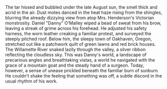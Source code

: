 The tar hissed and bubbled under the late August sun, the smell thick and acrid in the air.  Dust motes danced in the heat haze rising from the shingles, blurring the already dizzying view from atop Mrs. Henderson's Victorian monstrosity. Daniel "Danny" O'Malley wiped a bead of sweat from his brow, leaving a streak of grime across his forehead.  He adjusted his safety harness, the worn leather creaking a familiar protest, and surveyed the steeply pitched roof.  Below him, the sleepy town of Oakhaven, Oregon, stretched out like a patchwork quilt of green lawns and red brick houses.  The Willamette River snaked lazily through the valley, a silver ribbon reflecting the cloudless sky.  This was Danny's world, a landscape of precarious angles and breathtaking vistas, a world he navigated with the grace of a mountain goat and the steady hand of a surgeon.  Today, however, a sense of unease prickled beneath the familiar burn of sunburn.  He couldn't shake the feeling that something was off, a subtle discord in the usual rhythm of his work.
